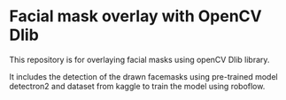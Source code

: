 # Facial mask overlay with OpenCV Dlib

This repository is for overlaying facial masks using openCV Dlib library.

It includes the detection of the drawn facemasks using pre-trained model detectron2 and dataset from kaggle to train the model using roboflow.